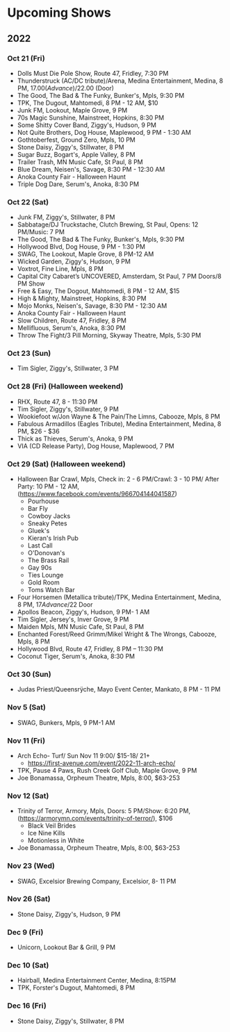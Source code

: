 # Upcoming Shows

## 2022

### Oct 21 (Fri)
- Dolls Must Die Pole Show, Route 47, Fridley, 7:30 PM
- Thunderstruck (AC/DC tribute)/Arena, Medina Entertainment, Medina, 8 PM, $17.00 (Advance)/$22.00 (Door)
- The Good, The Bad & The Funky, Bunker's, Mpls, 9:30 PM
- TPK, The Dugout, Mahtomedi, 8 PM - 12 AM, $10
- Junk FM, Lookout, Maple Grove, 9 PM
- 70s Magic Sunshine, Mainstreet, Hopkins, 8:30 PM
- Some Shitty Cover Band, Ziggy's, Hudson, 9 PM
- Not Quite Brothers, Dog House, Maplewood, 9 PM - 1:30 AM
- Gothtoberfest, Ground Zero, Mpls, 10 PM
- Stone Daisy, Ziggy's, Stillwater, 8 PM
- Sugar Buzz, Bogart's, Apple Valley, 8 PM
- Trailer Trash, MN Music Cafe, St Paul, 8 PM
- Blue Dream, Neisen's, Savage, 8:30 PM - 12:30 AM
- Anoka County Fair - Halloween Haunt
- Triple Dog Dare, Serum's, Anoka, 8:30 PM

### Oct 22 (Sat)
- Junk FM, Ziggy's, Stillwater, 8 PM
- Sabbatage/DJ Truckstache, Clutch Brewing, St Paul, Opens: 12 PM/Music: 7 PM
- The Good, The Bad & The Funky, Bunker's, Mpls, 9:30 PM
- Hollywood Blvd, Dog House, 9 PM - 1:30 PM
- SWAG, The Lookout, Maple Grove, 8 PM-12 AM
- Wicked Garden, Ziggy's, Hudson, 9 PM
- Voxtrot, Fine Line, Mpls, 8 PM
- Capital City Cabaret’s UNCOVERED, Amsterdam, St Paul, 7 PM Doors/8 PM Show
- Free & Easy, The Dogout, Mahtomedi, 8 PM - 12 AM, $15
- High & Mighty, Mainstreet, Hopkins, 8:30 PM
- Mojo Monks, Neisen's, Savage, 8:30 PM - 12:30 AM
- Anoka County Fair - Halloween Haunt
- Slow Children, Route 47, Fridley, 8 PM
- Mellifluous, Serum's, Anoka, 8:30 PM
- Throw The Fight/3 Pill Morning, Skyway Theatre, Mpls, 5:30 PM

### Oct 23 (Sun)
- Tim Sigler, Ziggy's, Stillwater, 3 PM

### Oct 28 (Fri) (Halloween weekend)
- RHX, Route 47, 8 - 11:30 PM
- Tim Sigler, Ziggy's, Stillwater, 9 PM
- Wookiefoot w/Jon Wayne & The Pain/The Limns, Cabooze, Mpls, 8 PM
- Fabulous Armadillos (Eagles Tribute), Medina Entertainment, Medina, 8 PM, $26 - $36
- Thick as Thieves, Serum's, Anoka, 9 PM
- VIA (CD Release Party), Dog House, Maplewood, 7 PM

### Oct 29 (Sat) (Halloween weekend)
- Halloween Bar Crawl, Mpls, Check in: 2 - 6 PM/Crawl: 3 - 10 PM/ After Party: 10 PM - 12 AM, (https://www.facebook.com/events/966704144041587)
  - Pourhouse
  - Bar Fly
  - Cowboy Jacks
  - Sneaky Petes
  - Gluek's
  - Kieran's Irish Pub
  - Last Call
  - O'Donovan's
  - The Brass Rail
  - Gay 90s
  - Ties Lounge
  - Gold Room
  - Toms Watch Bar
- Four Horsemen (Metallica tribute)/TPK, Medina Entertainment, Medina, 8 PM, $17 Advance/$22 Door
- Apollos Beacon, Ziggy's, Hudson, 9 PM- 1 AM
- Tim Sigler, Jersey's, Inver Grove, 9 PM
- Maiden Mpls, MN Music Cafe, St Paul, 8 PM
- Enchanted Forest/Reed Grimm/Mikel Wright & The Wrongs, Cabooze, Mpls, 8 PM
- Hollywood Blvd, Route 47, Fridley, 8 PM – 11:30 PM
- Coconut Tiger, Serum's, Anoka, 8:30 PM

### Oct 30 (Sun)
- Judas Priest/Queensrÿche, Mayo Event Center, Mankato, 8 PM - 11 PM

### Nov 5 (Sat)
- SWAG, Bunkers, Mpls, 9 PM-1 AM

### Nov 11 (Fri)
- Arch Echo- Turf/ Sun Nov 11 9:00/ $15-18/ 21+
  - https://first-avenue.com/event/2022-11-arch-echo/
- TPK, Pause 4 Paws, Rush Creek Golf Club, Maple Grove, 9 PM
- Joe Bonamassa, Orpheum Theatre, Mpls, 8:00, $63-253

### Nov 12 (Sat)
- Trinity of Terror, Armory, Mpls, Doors: 5 PM/Show: 6:20 PM,(https://armorymn.com/events/trinity-of-terror/), $106
  - Black Veil Brides
  - Ice Nine Kills
  - Motionless in White
- Joe Bonamassa, Orpheum Theatre, Mpls, 8:00, $63-253

### Nov 23 (Wed)
- SWAG, Excelsior Brewing Company, Excelsior, 8- 11 PM

### Nov 26 (Sat)
- Stone Daisy, Ziggy's, Hudson, 9 PM

### Dec 9 (Fri)
- Unicorn, Lookout Bar & Grill, 9 PM

### Dec 10 (Sat)
- Hairball, Medina Entertainment Center, Medina, 8:15PM
- TPK, Forster's Dugout, Mahtomedi, 8 PM

### Dec 16 (Fri)
- Stone Daisy, Ziggy's, Stillwater, 8 PM


